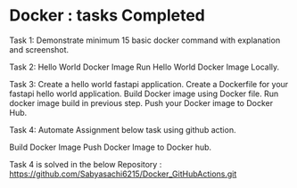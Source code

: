 # Docker : tasks Completed
Task 1:
Demonstrate minimum 15 basic docker command with explanation and screenshot.

Task 2:
Hello World Docker Image Run Hello World Docker Image Locally.

Task 3:
Create a hello world fastapi application. Create a Dockerfile for your fastapi hello world application. Build Docker image using Docker file. Run docker image build in previous step. Push your Docker image to Docker Hub.

Task 4:
Automate Assignment below task using github action.

Build Docker Image
Push Docker Image to Docker hub.

Task 4 is solved in the below Repository :
https://github.com/Sabyasachi6215/Docker_GitHubActions.git

